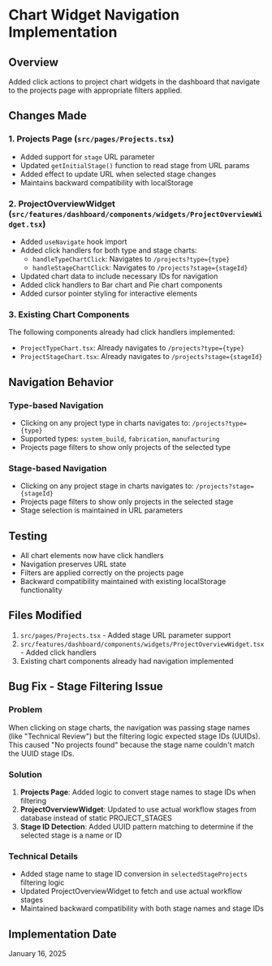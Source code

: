 # Chart Widget Navigation Implementation

## Overview
Added click actions to project chart widgets in the dashboard that navigate to the projects page with appropriate filters applied.

## Changes Made

### 1. Projects Page (`src/pages/Projects.tsx`)
- Added support for `stage` URL parameter
- Updated `getInitialStage()` function to read stage from URL params
- Added effect to update URL when selected stage changes
- Maintains backward compatibility with localStorage

### 2. ProjectOverviewWidget (`src/features/dashboard/components/widgets/ProjectOverviewWidget.tsx`)
- Added `useNavigate` hook import
- Added click handlers for both type and stage charts:
  - `handleTypeChartClick`: Navigates to `/projects?type={type}`
  - `handleStageChartClick`: Navigates to `/projects?stage={stageId}`
- Updated chart data to include necessary IDs for navigation
- Added click handlers to Bar chart and Pie chart components
- Added cursor pointer styling for interactive elements

### 3. Existing Chart Components
The following components already had click handlers implemented:
- `ProjectTypeChart.tsx`: Already navigates to `/projects?type={type}`
- `ProjectStageChart.tsx`: Already navigates to `/projects?stage={stageId}`

## Navigation Behavior

### Type-based Navigation
- Clicking on any project type in charts navigates to: `/projects?type={type}`
- Supported types: `system_build`, `fabrication`, `manufacturing`
- Projects page filters to show only projects of the selected type

### Stage-based Navigation  
- Clicking on any project stage in charts navigates to: `/projects?stage={stageId}`
- Projects page filters to show only projects in the selected stage
- Stage selection is maintained in URL parameters

## Testing
- All chart elements now have click handlers
- Navigation preserves URL state
- Filters are applied correctly on the projects page
- Backward compatibility maintained with existing localStorage functionality

## Files Modified
1. `src/pages/Projects.tsx` - Added stage URL parameter support
2. `src/features/dashboard/components/widgets/ProjectOverviewWidget.tsx` - Added click handlers
3. Existing chart components already had navigation implemented

## Bug Fix - Stage Filtering Issue

### Problem
When clicking on stage charts, the navigation was passing stage names (like "Technical Review") but the filtering logic expected stage IDs (UUIDs). This caused "No projects found" because the stage name couldn't match the UUID stage IDs.

### Solution
1. **Projects Page**: Added logic to convert stage names to stage IDs when filtering
2. **ProjectOverviewWidget**: Updated to use actual workflow stages from database instead of static PROJECT_STAGES
3. **Stage ID Detection**: Added UUID pattern matching to determine if the selected stage is a name or ID

### Technical Details
- Added stage name to stage ID conversion in `selectedStageProjects` filtering logic
- Updated ProjectOverviewWidget to fetch and use actual workflow stages
- Maintained backward compatibility with both stage names and stage IDs

## Implementation Date
January 16, 2025

